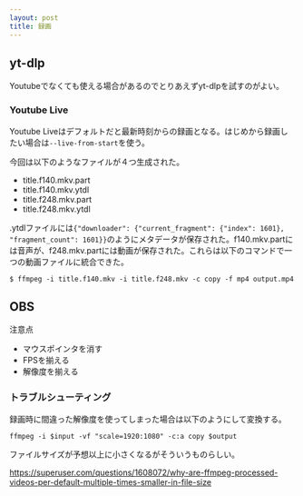 ```yaml
---
layout: post
title: 録画
---
```


## yt-dlp

Youtubeでなくても使える場合があるのでとりあえずyt-dlpを試すのがよい。

### Youtube Live

Youtube Liveはデフォルトだと最新時刻からの録画となる。はじめから録画したい場合は`--live-from-start`を使う。

今回は以下のようなファイルが４つ生成された。

* title.f140.mkv.part
* title.f140.mkv.ytdl
* title.f248.mkv.part
* title.f248.mkv.ytdl

.ytdlファイルには`{"downloader": {"current_fragment": {"index": 1601}, "fragment_count": 1601}}`のようにメタデータが保存された。f140.mkv.partには音声が、f248.mkv.partには動画が保存された。これらは以下のコマンドで一つの動画ファイルに統合できた。

```
$ ffmpeg -i title.f140.mkv -i title.f248.mkv -c copy -f mp4 output.mp4
```

## OBS

注意点

* マウスポインタを消す
* FPSを揃える
* 解像度を揃える

### トラブルシューティング

録画時に間違った解像度を使ってしまった場合は以下のようにして変換する。

```
ffmpeg -i $input -vf "scale=1920:1080" -c:a copy $output
```

ファイルサイズが予想以上に小さくなるがそういうものらしい。

<https://superuser.com/questions/1608072/why-are-ffmpeg-processed-videos-per-default-multiple-times-smaller-in-file-size>
